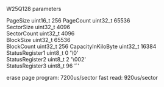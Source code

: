W25Q128 parameters

PageSize	uint16_t	256	
PageCount	uint32_t	65536	
SectorSize	uint32_t	4096	
SectorCount	uint32_t	4096	
BlockSize	uint32_t	65536	
BlockCount	uint32_t	256	
CapacityInKiloByte	uint32_t	16384	
StatusRegister1	uint8_t	0 '\0'	
StatusRegister2	uint8_t	2 '\002'	
StatusRegister3	uint8_t	96 '`'	


erase
page program: 7200us/sector
fast read: 920us/sector

